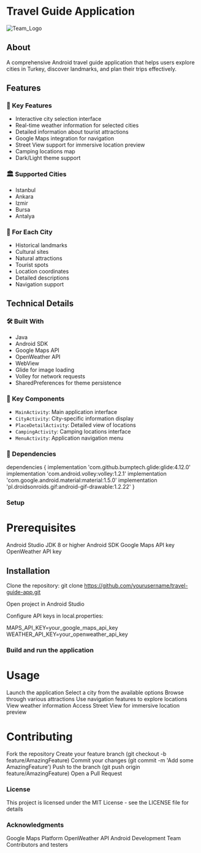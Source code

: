 # Travel Guide Application
![Team_Logo](https://github.com/yahyaKocaman/Travel_Guide/blob/master/DALL%C2%B7E-2024-11-02-20.49.jpg)
## About
A comprehensive Android travel guide application that helps users explore cities in Turkey, discover landmarks, and plan their trips effectively.

## Features

### 🌟 Key Features
- Interactive city selection interface
- Real-time weather information for selected cities
- Detailed information about tourist attractions
- Google Maps integration for navigation
- Street View support for immersive location preview
- Camping locations map
- Dark/Light theme support

### 🏛️ Supported Cities
- Istanbul
- Ankara
- Izmir
- Bursa
- Antalya

### 📍 For Each City
- Historical landmarks
- Cultural sites
- Natural attractions
- Tourist spots
- Location coordinates
- Detailed descriptions
- Navigation support

## Technical Details

### 🛠️ Built With
- Java
- Android SDK
- Google Maps API
- OpenWeather API
- WebView
- Glide for image loading
- Volley for network requests
- SharedPreferences for theme persistence

### 📱 Key Components
- `MainActivity`: Main application interface
- `CityActivity`: City-specific information display
- `PlaceDetailActivity`: Detailed view of locations
- `CampingActivity`: Camping locations interface
- `MenuActivity`: Application navigation menu

### 🔧 Dependencies
dependencies {
    implementation 'com.github.bumptech.glide:glide:4.12.0'
    implementation 'com.android.volley:volley:1.2.1'
    implementation 'com.google.android.material:material:1.5.0'
    implementation 'pl.droidsonroids.gif:android-gif-drawable:1.2.22'
}


### Setup
# Prerequisites
Android Studio
JDK 8 or higher
Android SDK
Google Maps API key
OpenWeather API key
## Installation
Clone the repository:
git clone https://github.com/yourusername/travel-guide-app.git

Open project in Android Studio

Configure API keys in local.properties:

MAPS_API_KEY=your_google_maps_api_key
WEATHER_API_KEY=your_openweather_api_key


### Build and run the application
# Usage
Launch the application
Select a city from the available options
Browse through various attractions
Use navigation features to explore locations
View weather information
Access Street View for immersive location preview
# Contributing
Fork the repository
Create your feature branch (git checkout -b feature/AmazingFeature)
Commit your changes (git commit -m 'Add some AmazingFeature')
Push to the branch (git push origin feature/AmazingFeature)
Open a Pull Request
### License
This project is licensed under the MIT License - see the LICENSE file for details

### Acknowledgments
Google Maps Platform
OpenWeather API
Android Development Team
Contributors and testers
